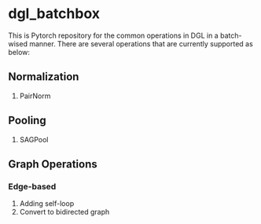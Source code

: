 # dgl_batchbox
This is Pytorch repository for the common operations in DGL in a batch-wised manner. There are several operations that are currently supported as below:

## Normalization
1. PairNorm

## Pooling
1. SAGPool

## Graph Operations

### Edge-based
1. Adding self-loop
2. Convert to bidirected graph
